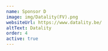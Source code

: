```yaml
---
name: Sponsor D
image: img/Datality(FV).png
websiteUrl: https://www.datality.be/
altText: Datality
order: 4
active: true
---
```

